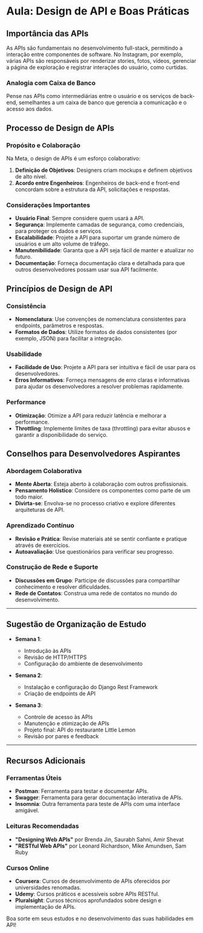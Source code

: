 # Aula: Design de API e Boas Práticas

## Importância das APIs

As APIs são fundamentais no desenvolvimento full-stack, permitindo a interação entre componentes de software. No Instagram, por exemplo, várias APIs são responsáveis por renderizar stories, fotos, vídeos, gerenciar a página de exploração e registrar interações do usuário, como curtidas.

### Analogia com Caixa de Banco

Pense nas APIs como intermediárias entre o usuário e os serviços de back-end, semelhantes a um caixa de banco que gerencia a comunicação e o acesso aos dados.

## Processo de Design de APIs

### Propósito e Colaboração

Na Meta, o design de APIs é um esforço colaborativo:

1. **Definição de Objetivos**: Designers criam mockups e definem objetivos de alto nível.
2. **Acordo entre Engenheiros**: Engenheiros de back-end e front-end concordam sobre a estrutura da API, solicitações e respostas.

### Considerações Importantes

- **Usuário Final**: Sempre considere quem usará a API.
- **Segurança**: Implemente camadas de segurança, como credenciais, para proteger os dados e serviços.
- **Escalabilidade**: Projete a API para suportar um grande número de usuários e um alto volume de tráfego.
- **Manutenibilidade**: Garanta que a API seja fácil de manter e atualizar no futuro.
- **Documentação**: Forneça documentação clara e detalhada para que outros desenvolvedores possam usar sua API facilmente.

## Princípios de Design de API

### Consistência

- **Nomenclatura**: Use convenções de nomenclatura consistentes para endpoints, parâmetros e respostas.
- **Formatos de Dados**: Utilize formatos de dados consistentes (por exemplo, JSON) para facilitar a integração.

### Usabilidade

- **Facilidade de Uso**: Projete a API para ser intuitiva e fácil de usar para os desenvolvedores.
- **Erros Informativos**: Forneça mensagens de erro claras e informativas para ajudar os desenvolvedores a resolver problemas rapidamente.

### Performance

- **Otimização**: Otimize a API para reduzir latência e melhorar a performance.
- **Throttling**: Implemente limites de taxa (throttling) para evitar abusos e garantir a disponibilidade do serviço.

## Conselhos para Desenvolvedores Aspirantes

### Abordagem Colaborativa

- **Mente Aberta**: Esteja aberto à colaboração com outros profissionais.
- **Pensamento Holístico**: Considere os componentes como parte de um todo maior.
- **Divirta-se**: Envolva-se no processo criativo e explore diferentes arquiteturas de API.

### Aprendizado Contínuo

- **Revisão e Prática**: Revise materiais até se sentir confiante e pratique através de exercícios.
- **Autoavaliação**: Use questionários para verificar seu progresso.

### Construção de Rede e Suporte

- **Discussões em Grupo**: Participe de discussões para compartilhar conhecimento e resolver dificuldades.
- **Rede de Contatos**: Construa uma rede de contatos no mundo do desenvolvimento.

---

## Sugestão de Organização de Estudo

- **Semana 1**:
  - Introdução às APIs
  - Revisão de HTTP/HTTPS
  - Configuração do ambiente de desenvolvimento

- **Semana 2**:
  - Instalação e configuração do Django Rest Framework
  - Criação de endpoints de API

- **Semana 3**:
  - Controle de acesso às APIs
  - Manutenção e otimização de APIs
  - Projeto final: API do restaurante Little Lemon
  - Revisão por pares e feedback

---

## Recursos Adicionais

### Ferramentas Úteis

- **Postman**: Ferramenta para testar e documentar APIs.
- **Swagger**: Ferramenta para gerar documentação interativa de APIs.
- **Insomnia**: Outra ferramenta para teste de APIs com uma interface amigável.

### Leituras Recomendadas

- **"Designing Web APIs"** por Brenda Jin, Saurabh Sahni, Amir Shevat
- **"RESTful Web APIs"** por Leonard Richardson, Mike Amundsen, Sam Ruby

### Cursos Online

- **Coursera**: Cursos de desenvolvimento de APIs oferecidos por universidades renomadas.
- **Udemy**: Cursos práticos e acessíveis sobre APIs RESTful.
- **Pluralsight**: Cursos técnicos aprofundados sobre design e implementação de APIs.

Boa sorte em seus estudos e no desenvolvimento das suas habilidades em API!
